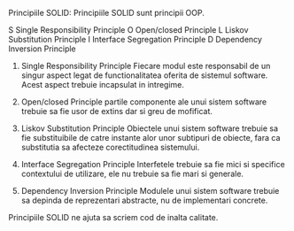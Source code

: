 Principiile SOLID:
Principiile SOLID sunt principii OOP.

S Single Responsibility Principle
O Open/closed Principle
L Liskov Substitution Principle
I Interface Segregation Principle
D Dependency Inversion Principle1. Single Responsibility PrincipleFiecare modul este responsabil de un singur aspect legat de functionalitatea oferita de sistemul software.Acest aspect trebuie incapsulat in intregime.2. Open/closed Principlepartile componente ale unui sistem software trebuie sa fie usor de extins dar si greu de mofificat.3.  Liskov Substitution PrincipleObiectele unui sistem software trebuie sa fie substituibile de catre instante alor unor subtipuri de obiecte,fara ca substitutia sa afecteze corectitudinea sistemului.4. Interface Segregation PrincipleInterfetele trebuie sa fie mici si specifice contextului de utilizare, ele nu trebuie sa fie mari si generale.5. Dependency Inversion Principle Modulele unui sistem software trebuie sa depinda de reprezentari abstracte, nu de implementari concrete.Principiile SOLID ne ajuta sa scriem cod de inalta calitate.